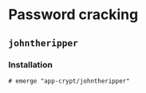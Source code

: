 # Password cracking

## `johntheripper`

### Installation

```ShellSession
# emerge "app-crypt/johntheripper"
```
